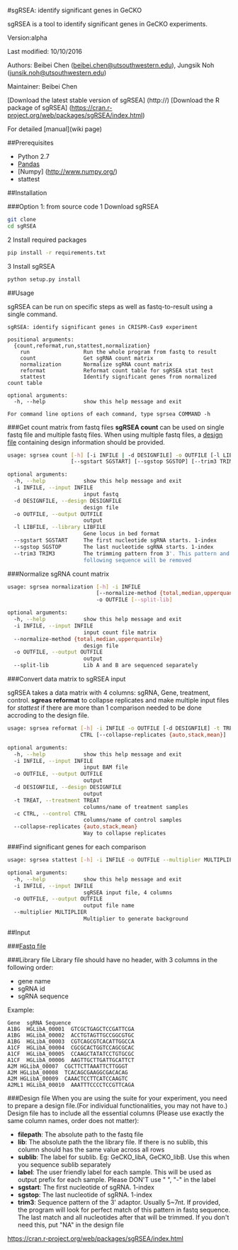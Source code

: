 #sgRSEA: identify significant genes in GeCKO

sgRSEA is a tool to identify significant genes in GeCKO experiments.

Version:alpha

Last modified: 10/10/2016

Authors: Beibei Chen (beibei.chen@utsouthwestern.edu), Jungsik Noh (junsik.noh@utsouthwestern.edu)

Maintainer: Beibei Chen

[Download the latest stable version of sgRSEA] (http://)
[Download the R package of sgRSEA] (https://cran.r-project.org/web/packages/sgRSEA/index.html)

For detailed [manual](wiki page)

##Prerequisites
* Python 2.7
* [Pandas](http://pandas.pydata.org/)
* [Numpy] (http://www.numpy.org/)
* stattest 

##Installation 

###Option 1: from source code
1 Download sgRSEA
```bash
git clone
cd sgRSEA
```

2 Install required packages
```bash
pip install -r requirements.txt
```

3 Install sgRSEA
```python
python setup.py install
```

##Usage

sgRSEA can be run on specific steps as well as fastq-to-result using a single command.

```
sgRSEA: identify significant genes in CRISPR-Cas9 experiment

positional arguments:
  {count,reformat,run,stattest,normalization}
    run                 Run the whole program from fastq to result
    count               Get sgRNA count matrix
    normalization       Normalize sgRNA count matrix
    reformat            Reformat count table for sgRSEA stat test
    stattest            Identify significant genes from normalized count table

optional arguments:
  -h, --help            show this help message and exit

For command line options of each command, type sgrsea COMMAND -h
```

###Get count matrix from fastq files
**sgRSEA count** can be used on single fastq file and multiple fastq files. When using multiple fastq files, a [design file](http://) containing design information should be provided.

```bash
usage: sgrsea count [-h] [-i INFILE | -d DESIGNFILE] -o OUTFILE [-l LIBFILE]
                    [--sgstart SGSTART] [--sgstop SGSTOP] [--trim3 TRIM3]

optional arguments:
  -h, --help            show this help message and exit
  -i INFILE, --input INFILE
                        input fastq
  -d DESIGNFILE, --design DESIGNFILE
                        design file
  -o OUTFILE, --output OUTFILE
                        output
  -l LIBFILE, --library LIBFILE
                        Gene locus in bed format
  --sgstart SGSTART     The first nucleotide sgRNA starts. 1-index
  --sgstop SGSTOP       The last nucleotide sgRNA starts. 1-index
  --trim3 TRIM3         The trimming pattern from 3'. This pattern and the
                        following sequence will be removed
```

###Normalize sgRNA count matrix

```bash
usage: sgrsea normalization [-h] -i INFILE
                            [--normalize-method {total,median,upperquantile}]
                            -o OUTFILE [--split-lib]

optional arguments:
  -h, --help            show this help message and exit
  -i INFILE, --input INFILE
                        input count file matrix
  --normalize-method {total,median,upperquantile}
                        design file
  -o OUTFILE, --output OUTFILE
                        output
  --split-lib           Lib A and B are sequenced separately
```

###Convert data matrix to sgRSEA input

sgRSEA takes a data matrix with 4 columns: sgRNA, Gene, treatment, control.
**sgreas reformat** to collapse replicates and make multiple input files for *stattest* if there are more than 1 comparison needed to be done accroding to the design file.

```bash
usage: sgrsea reformat [-h] -i INFILE -o OUTFILE [-d DESIGNFILE] -t TREAT -c
                       CTRL [--collapse-replicates {auto,stack,mean}]

optional arguments:
  -h, --help            show this help message and exit
  -i INFILE, --input INFILE
                        input BAM file
  -o OUTFILE, --output OUTFILE
                        output
  -d DESIGNFILE, --design DESIGNFILE
                        output
  -t TREAT, --treatment TREAT
                        columns/name of treatment samples
  -c CTRL, --control CTRL
                        columns/name of control samples
  --collapse-replicates {auto,stack,mean}
                        Way to collapse replicates
```

###Find significant genes for each comparison

```bash
usage: sgrsea stattest [-h] -i INFILE -o OUTFILE --multiplier MULTIPLIER

optional arguments:
  -h, --help            show this help message and exit
  -i INFILE, --input INFILE
                        sgRSEA input file, 4 columns
  -o OUTFILE, --output OUTFILE
                        output file name
  --multiplier MULTIPLIER
                        Multiplier to generate background
```



##Input

###[Fastq file](https://en.wikipedia.org/wiki/FASTQ_format)

###Library file
Library file should have no header, with 3 columns in the following order: 
* gene name 
* sgRNA id
* sgRNA sequence

Example:
```
Gene  sgRNA Sequence
A1BG  HGLibA_00001  GTCGCTGAGCTCCGATTCGA
A1BG  HGLibA_00002  ACCTGTAGTTGCCGGCGTGC
A1BG  HGLibA_00003  CGTCAGCGTCACATTGGCCA
A1CF  HGLibA_00004  CGCGCACTGGTCCAGCGCAC
A1CF  HGLibA_00005  CCAAGCTATATCCTGTGCGC
A1CF  HGLibA_00006  AAGTTGCTTGATTGCATTCT
A2M HGLibA_00007  CGCTTCTTAAATTCTTGGGT
A2M HGLibA_00008  TCACAGCGAAGGCGACACAG
A2M HGLibA_00009  CAAACTCCTTCATCCAAGTC
A2ML1 HGLibA_00010  AAATTTCCCCTCCGTTCAGA
```

###Design file
When you are using the suite for your experiment, you need to prepare a design file.(For individual functionalities, you may not have to.)
Design file has to include all the essential columns (Please use exactly the same column names, order does not matter):

* **filepath**: The absolute path to the fastq file
* **lib**: The absolute path the the library file. If there is no sublib, this column should has the same value across all rows
* **sublib**: The label for sublib. Eg: GeCKO_libA, GeCKO_libB. Use this when you sequence sublib separately
* **label**: The user friendly label for each sample. This will be used as output prefix for each sample. Please DON'T use " ", "-" in the label 
* **sgstart**: The first nucleotide of sgRNA. 1-index
* **sgstop**: The last nucleotide of sgRNA. 1-index
* **trim3**: Sequence pattern of the 3' adaptor. Usually 5~7nt. If provided, the program will look for perfect match of this pattern in fastq sequence. The last match and all nucleotides after that will be trimmed. If you don't need this, put "NA" in the design file


 


















https://cran.r-project.org/web/packages/sgRSEA/index.html